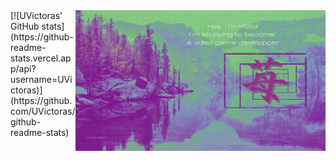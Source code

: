 <img align="right" alt="Coding" width="400" src="profil.png">
[![UVictoras' GitHub stats](https://github-readme-stats.vercel.app/api?username=UVictoras)](https://github.com/UVictoras/github-readme-stats)
